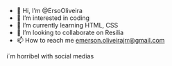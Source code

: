 - 👋 Hi, I’m @ErsoOliveira
- 👀 I’m interested in coding
- 🌱 I’m currently learning HTML, CSS
- 💞️ I’m looking to collaborate on Resilia
- 📫 How to reach me emerson.oliveirajrr@gmail.com

<!---
ErsoOliveira/ErsoOliveira is a ✨ special ✨ repository because its `README.md` (this file) appears on your GitHub profile.
You can click the Preview link to take a look at your changes.
--->
i´m horribel with social medias
